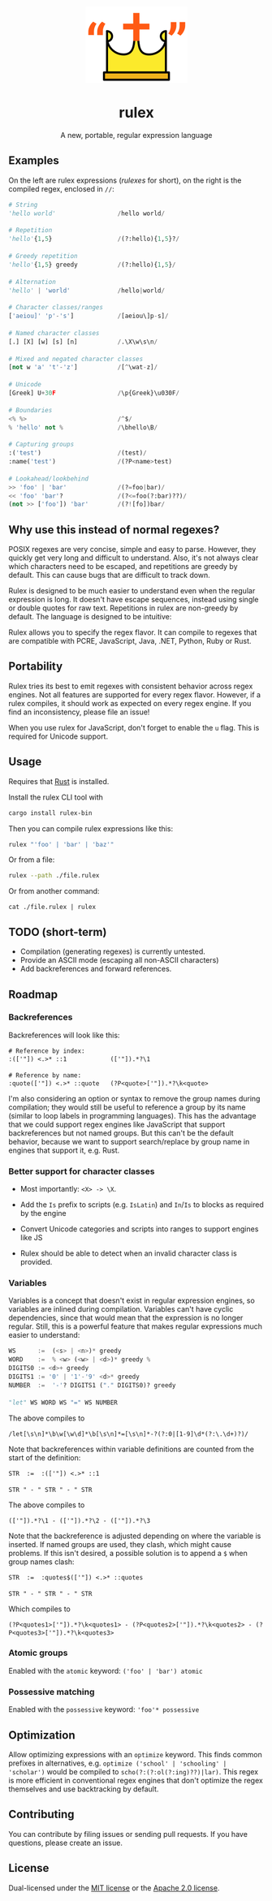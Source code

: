 <div align="center">

![Crown in double quotes logo](./assets/logo.svg)

# rulex

A new, portable, regular expression language

</div>

## Examples

On the left are rulex expressions (_rulexes_ for short), on the right is the compiled regex, enclosed in `//`:

```python
# String
'hello world'                 /hello world/

# Repetition
'hello'{1,5}                  /(?:hello){1,5}?/

# Greedy repetition
'hello'{1,5} greedy           /(?:hello){1,5}/

# Alternation
'hello' | 'world'             /hello|world/

# Character classes/ranges
['aeiou]' 'p'-'s']            /[aeiou\]p-s]/

# Named character classes
[.] [X] [w] [s] [n]           /.\X\w\s\n/

# Mixed and negated character classes
[not w 'a' 't'-'z']           /[^\wat-z]/

# Unicode
[Greek] U+30F                 /\p{Greek}\u030F/

# Boundaries
<% %>                         /^$/
% 'hello' not %               /\bhello\B/

# Capturing groups
:('test')                     /(test)/
:name('test')                 /(?P<name>test)

# Lookahead/lookbehind
>> 'foo' | 'bar'              /(?=foo|bar)/
<< 'foo' 'bar'?               /(?<=foo(?:bar)??)/
(not >> ['foo']) 'bar'        /(?![fo])bar/
```

## Why use this instead of normal regexes?

POSIX regexes are very concise, simple and easy to parse. However, they quickly get very long and
difficult to understand. Also, it's not always clear which characters need to be escaped, and
repetitions are greedy by default. This can cause bugs that are difficult to track down.

Rulex is designed to be much easier to understand even when the regular expression is long.
It doesn't have escape sequences, instead using single or double quotes for raw text.
Repetitions in rulex are non-greedy by default. The language is designed to be intuitive:

Rulex allows you to specify the regex flavor. It can compile to regexes that are compatible with
PCRE, JavaScript, Java, .NET, Python, Ruby or Rust.

## Portability

Rulex tries its best to emit regexes with consistent behavior across regex engines. Not all features
are supported for every regex flavor. However, if a rulex compiles, it should work as expected on
every regex engine. If you find an inconsistency, please file an issue!

When you use rulex for JavaScript, don't forget to enable the `u` flag. This is required for
Unicode support.

## Usage

Requires that [Rust](https://www.rust-lang.org/tools/install) is installed.

Install the rulex CLI tool with

```sh
cargo install rulex-bin
```

Then you can compile rulex expressions like this:

```sh
rulex "'foo' | 'bar' | 'baz'"
```

Or from a file:

```sh
rulex --path ./file.rulex
```

Or from another command:

```
cat ./file.rulex | rulex
```

## TODO (short-term)

- Compilation (generating regexes) is currently untested.
- Provide an ASCII mode (escaping all non-ASCII characters)
- Add backreferences and forward references.

## Roadmap

### Backreferences

Backreferences will look like this:

```
# Reference by index:
:(['"]) <.>* ::1            (['"]).*?\1

# Reference by name:
:quote(['"]) <.>* ::quote   (?P<quote>['"]).*?\k<quote>
```

I'm also considering an option or syntax to remove the group names during compilation; they would
still be useful to reference a group by its name (similar to loop labels in programming languages).
This has the advantage that we could support regex engines like JavaScript that support
backreferences but not named groups. But this can't be the default behavior, because we want
to support search/replace by group name in engines that support it, e.g. Rust.

### Better support for character classes

- Most importantly: `<X> -> \X`.

- Add the `Is` prefix to scripts (e.g. `IsLatin`) and `In`/`Is` to blocks as required by the engine

- Convert Unicode categories and scripts into ranges to support engines like JS

- Rulex should be able to detect when an invalid character class is provided.

### Variables

Variables is a concept that doesn't exist in regular expression engines, so variables are inlined
during compilation. Variables can't have cyclic dependencies, since that would mean that the
expression is no longer regular. Still, this is a powerful feature that makes regular expressions
much easier to understand:

```python
WS      :=  (<s> | <n>)* greedy
WORD    :=  % <w> (<w> | <d>)* greedy %
DIGITS0 := <d>+ greedy
DIGITS1 := '0' | '1'-'9' <d>* greedy
NUMBER  :=  '-'? DIGITS1 ("." DIGITS0)? greedy

"let" WS WORD WS "=" WS NUMBER
```

The above compiles to

```
/let[\s\n]*\b\w[\w\d]*\b[\s\n]*=[\s\n]*-?(?:0|[1-9]\d*(?:\.\d+)?)/
```

Note that backreferences within variable definitions are counted from the start of the definition:

```
STR  :=  :(['"]) <.>* ::1

STR " - " STR " - " STR
```

The above compiles to

```
(['"]).*?\1 - (['"]).*?\2 - (['"]).*?\3
```

Note that the backreference is adjusted depending on where the variable is inserted. If named groups
are used, they clash, which might cause problems. If this isn't desired, a possible solution is to
append a `$` when group names clash:

```
STR  :=  :quotes$(['"]) <.>* ::quotes

STR " - " STR " - " STR
```

Which compiles to

```
(?P<quotes1>['"]).*?\k<quotes1> - (?P<quotes2>['"]).*?\k<quotes2> - (?P<quotes3>['"]).*?\k<quotes3>
```

### Atomic groups

Enabled with the `atomic` keyword: `('foo' | 'bar') atomic`

### Possessive matching

Enabled with the `possessive` keyword: `'foo'* possessive`

## Optimization

Allow optimizing expressions with an `optimize` keyword. This finds common prefixes in alternatives,
e.g. `optimize ('school' | 'schooling' | 'scholar')` would be compiled to
`scho(?:(?:ol(?:ing)??)|lar)`. This regex is more efficient in conventional regex engines that don't
optimize the regex themselves and use backtracking by default.

## Contributing

You can contribute by filing issues or sending pull requests. If you have questions, please create an issue.

## License

Dual-licensed under the [MIT license](https://opensource.org/licenses/MIT) or the [Apache 2.0 license](https://opensource.org/licenses/Apache-2.0).
